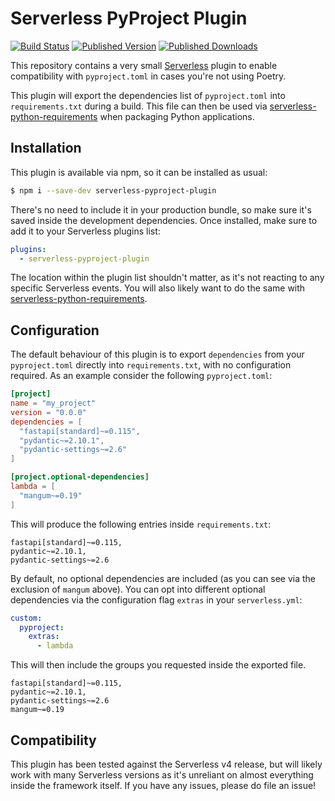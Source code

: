 # Serverless PyProject Plugin

[![Build Status](https://img.shields.io/github/actions/workflow/status/whitfin/serverless-pyproject-plugin/ci.yml?branch=main)](https://github.com/whitfin/serverless-pyproject-plugin/actions) [![Published Version](https://img.shields.io/npm/v/serverless-pyproject-plugin.svg)](https://npmjs.com/package/serverless-pyproject-plugin) [![Published Downloads](https://img.shields.io/npm/dt/serverless-pyproject-plugin)](https://npmjs.com/package/serverless-pyproject-plugin)

This repository contains a very small [Serverless](https://serverless.com) plugin
to enable compatibility with `pyproject.toml` in cases you're not using Poetry.

This plugin will export the dependencies list of `pyproject.toml` into `requirements.txt`
during a build. This file can then be used via [serverless-python-requirements](https://github.com/serverless/serverless-python-requirements)
when packaging Python applications.

## Installation

This plugin is available via npm, so it can be installed as usual:

```bash
$ npm i --save-dev serverless-pyproject-plugin
```

There's no need to include it in your production bundle, so make sure it's saved
inside the development dependencies. Once installed, make sure to add it to your
Serverless plugins list:

```yaml
plugins:
  - serverless-pyproject-plugin
```

The location within the plugin list shouldn't matter, as it's not reacting to
any specific Serverless events. You will also likely want to do the same with
[serverless-python-requirements](https://github.com/serverless/serverless-python-requirements).

## Configuration

The default behaviour of this plugin is to export `dependencies` from your
`pyproject.toml` directly into `requirements.txt`, with no configuration
required. As an example consider the following `pyproject.toml`:

```toml
[project]
name = "my_project"
version = "0.0.0"
dependencies = [
  "fastapi[standard]~=0.115",
  "pydantic~=2.10.1",
  "pydantic-settings~=2.6"
]

[project.optional-dependencies]
lambda = [
  "mangum~=0.19"
]
```

This will produce the following entries inside `requirements.txt`:

```
fastapi[standard]~=0.115,
pydantic~=2.10.1,
pydantic-settings~=2.6
```

By default, no optional dependencies are included (as you can see via the
exclusion of `mangum` above). You can opt into different optional dependencies
via the configuration flag `extras` in your `serverless.yml`:

```yml
custom:
  pyproject:
    extras:
      - lambda
```

This will then include the groups you requested inside the exported file.

```
fastapi[standard]~=0.115,
pydantic~=2.10.1,
pydantic-settings~=2.6
mangum~=0.19
```

## Compatibility

This plugin has been tested against the Serverless v4 release, but will likely
work with many Serverless versions as it's unreliant on almost everything inside
the framework itself. If you have any issues, please do file an issue!
